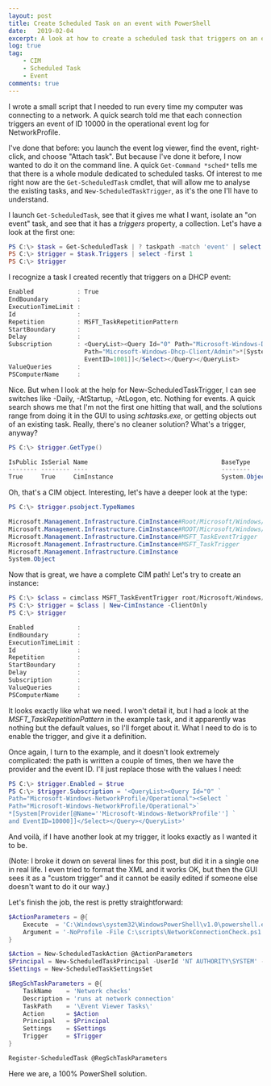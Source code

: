 ```yaml
---
layout: post
title: Create Scheduled Task on an event with PowerShell
date:   2019-02-04
excerpt: A look at how to create a scheduled task that triggers on an event, the PowerShell way.
log: true
tag:
    - CIM
    - Scheduled Task
    - Event
comments: true
---
```


I wrote a small script that I needed to run every time my computer was
connecting to a network. A quick search told me that each connection triggers
an event of ID 10000 in the operational event log for NetworkProfile.

I've done that before: you launch the event log viewer, find the event,
right-click, and choose "Attach task". But because I've done it before,
I now wanted to do it on the command line. A quick `Get-Command *sched*` tells
me that there is a whole module dedicated to scheduled tasks. Of interest to me
right now are the `Get-ScheduledTask` cmdlet, that will allow me to analyse
the existing tasks, and `New-ScheduledTaskTrigger`, as it's the one I'll
have to understand.

I launch `Get-ScheduledTask`, see that it gives me what I want, isolate
an "on event" task, and see that it has a *triggers* property, a collection.
Let's have a look at the first one:

```powershell
PS C:\> $task = Get-ScheduledTask | ? taskpath -match 'event' | select -first 1
PS C:\> $trigger = $task.Triggers | select -first 1
PS C:\> $trigger
```

I recognize a task I created recently that triggers on a DHCP event:

```powershell
Enabled            : True
EndBoundary        :
ExecutionTimeLimit :
Id                 :
Repetition         : MSFT_TaskRepetitionPattern
StartBoundary      :
Delay              :
Subscription       : <QueryList><Query Id="0" Path="Microsoft-Windows-Dhcp-Client/Admin"><Select
                     Path="Microsoft-Windows-Dhcp-Client/Admin">*[System[Provider[@Name='Microsoft-Windows-Dhcp-Client'] and
                     EventID=1001]]</Select></Query></QueryList>
ValueQueries       :
PSComputerName     :
```

Nice. But when I look at the help for New-ScheduledTaskTrigger, I can see
switches like -Daily, -AtStartup, -AtLogon, etc. Nothing for events. A quick
search shows me that I'm not the first one hitting that wall, and the solutions
range from doing it in the GUI to using *schtasks.exe*, or getting objects out
of an existing task. Really, there's no cleaner solution? What's a trigger,
anyway?

```powershell
PS C:\> $trigger.GetType()

IsPublic IsSerial Name                                     BaseType
-------- -------- ----                                     --------
True     True     CimInstance                              System.Object
```

Oh, that's a CIM object. Interesting, let's have a deeper look at the type:

```powershell
PS C:\> $trigger.psobject.TypeNames

Microsoft.Management.Infrastructure.CimInstance#Root/Microsoft/Windows/TaskScheduler/MSFT_TaskEventTrigger
Microsoft.Management.Infrastructure.CimInstance#ROOT/Microsoft/Windows/TaskScheduler/MSFT_TaskTrigger
Microsoft.Management.Infrastructure.CimInstance#MSFT_TaskEventTrigger
Microsoft.Management.Infrastructure.CimInstance#MSFT_TaskTrigger
Microsoft.Management.Infrastructure.CimInstance
System.Object
```

Now that is great, we have a complete CIM path! Let's try to create an instance:

```powershell
PS C:\> $class = cimclass MSFT_TaskEventTrigger root/Microsoft/Windows/TaskScheduler
PS C:\> $trigger = $class | New-CimInstance -ClientOnly
PS C:\> $trigger

Enabled            :
EndBoundary        :
ExecutionTimeLimit :
Id                 :
Repetition         :
StartBoundary      :
Delay              :
Subscription       :
ValueQueries       :
PSComputerName     :
```

It looks exactly like what we need. I won't detail it, but I had a look at
the *MSFT_TaskRepetitionPattern* in the example task, and it apparently was
nothing but the default values, so I'll forget about it. What I need to do
is to enable the trigger, and give it a definition.

Once again, I turn to the example, and it doesn't look extremely
complicated: the path is written a couple of times, then we have the
provider and the event ID. I'll just replace those with the values I need:

```powershell
PS C:\> $trigger.Enabled = $true
PS C:\> $trigger.Subscription = '<QueryList><Query Id="0" `
Path="Microsoft-Windows-NetworkProfile/Operational"><Select `
Path="Microsoft-Windows-NetworkProfile/Operational">`
*[System[Provider[@Name=''Microsoft-Windows-NetworkProfile''] `
and EventID=10000]]</Select></Query></QueryList>'
```

And voilà, if I have another look at my trigger, it looks exactly as I wanted
it to be.

(Note: I broke it down on several lines for this post, but did it
in a single one in real life. I even tried to format the XML and it
works OK, but then the GUI sees it as a "custom trigger" and it cannot be
easily edited if someone else doesn't want to do it our way.)

Let's finish the job, the rest is pretty straightforward:

```powershell
$ActionParameters = @{
    Execute  = 'C:\Windows\system32\WindowsPowerShell\v1.0\powershell.exe'
    Argument = '-NoProfile -File C:\scripts\NetworkConnectionCheck.ps1'
}

$Action = New-ScheduledTaskAction @ActionParameters
$Principal = New-ScheduledTaskPrincipal -UserId 'NT AUTHORITY\SYSTEM' -LogonType ServiceAccount
$Settings = New-ScheduledTaskSettingsSet

$RegSchTaskParameters = @{
    TaskName    = 'Network checks'
    Description = 'runs at network connection'
    TaskPath    = '\Event Viewer Tasks\'
    Action      = $Action
    Principal   = $Principal
    Settings    = $Settings
    Trigger     = $Trigger
}

Register-ScheduledTask @RegSchTaskParameters
```

Here we are, a 100% PowerShell solution.